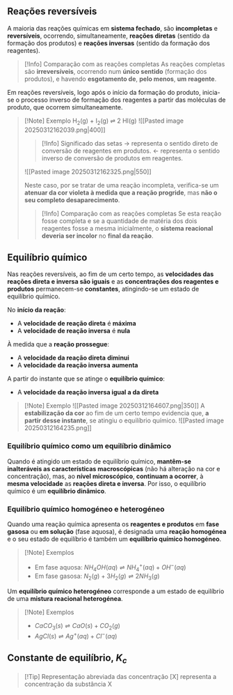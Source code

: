 ## Reações reversíveis
A maioria das reações químicas em **sistema fechado**, são **incompletas** e **reversíveis**, ocorrendo, simultaneamente, **reações diretas** (sentido da formação dos produtos) e **reações inversas** (sentido da formação dos reagentes).
>[!Info] Comparação com as reações completas
>As reações completas são **irreversíveis**, ocorrendo num **único sentido** (formação dos produtos), e havendo **esgotamento de**, **pelo menos**, **um reagente**.

Em reações reversíveis, logo após o início da formação do produto, inicia-se o processo inverso de formação dos reagentes a partir das moléculas de produto, que ocorrem simultaneamente.

> [!Note] Exemplo
> H$_2$(g) + I$_2$(g) $\rightleftharpoons$ 2 HI(g)
> ![[Pasted image 20250312162039.png|400]]
> >[!Info] Significado das setas
> >$\longrightarrow$ representa o sentido direto de conversão de reagentes em produtos.
> >$\longleftarrow$ representa o sentido inverso de conversão de produtos em reagentes.
> 
> ![[Pasted image 20250312162325.png|550]]
>
> Neste caso, por se tratar de uma reação incompleta, verifica-se um **atenuar da cor violeta à medida que a reação progride**, mas **não o seu completo desaparecimento**.
> >[!Info] Comparação com as reações completas
>Se esta reação fosse completa e se a quantidade de matéria dos dois reagentes fosse a mesma inicialmente, o **sistema reacional deveria ser incolor** no **final da reação**.
## Equilíbrio químico
Nas reações reversíveis, ao fim de um certo tempo, as **velocidades das reações direta e inversa são iguais** e as **concentrações dos reagentes e produtos** permanecem-se **constantes**, atingindo-se um estado de equilíbrio químico.

No **início da reação**:
- A **velocidade de reação direta** é **máxima**
- A **velocidade de reação inversa** é **nula**
 
À medida que a **reação prossegue**:
- A **velocidade da reação direta** **diminui**
- A **velocidade da reação inversa** **aumenta**

A partir do instante que se atinge o **equilíbrio químico**:
- A **velocidade da reação inversa igual a da direta**

> [!Note] Exemplo
> ![[Pasted image 20250312164607.png|350]]
> A **estabilização da cor** ao fim de um certo tempo evidencia que, **a partir desse instante**, se atingiu o equilíbrio químico.
> ![[Pasted image 20250312164235.png]]
### Equilíbrio químico como um equilíbrio dinâmico
Quando é atingido um estado de equilíbrio químico, **mantêm-se inalteráveis as características macroscópicas** (não há alteração na cor e concentração), mas, ao **nível microscópico**, **continuam a ocorrer**, à **mesma velocidade** as **reações direta e inversa**.
Por isso, o equilíbrio químico é um **equilíbrio dinâmico**.
### Equilíbrio químico homogéneo e heterogéneo
Quando uma reação química apresenta os **reagentes e produtos** em **fase gasosa** ou **em solução** (fase aquosa), é designada uma **reação homogénea** e o seu estado de equilíbrio é também um **equilíbrio químico homogéneo**.
>[!Note] Exemplos
>- Em fase aquosa: $NH_4OH(aq) \rightleftharpoons NH^+_4(aq)+OH^-(aq)$
>- Em fase gasosa: $N_2(g)+3H_2(g) \rightleftharpoons 2NH_3(g)$

Um **equilíbrio químico heterogéneo** corresponde a um estado de equilíbrio de uma **mistura reacional heterogénea**.
>[!Note] Exemplos
>- $CaCO_3(s) \rightleftharpoons CaO(s)+CO_2(g)$
>- $AgCl(s) \rightleftharpoons Ag^+(aq)+Cl^-(aq)$
## Constante de equilíbrio, $K_c$

>[!Tip] Representação abreviada das concentração
>[X] representa a concentração da substância X